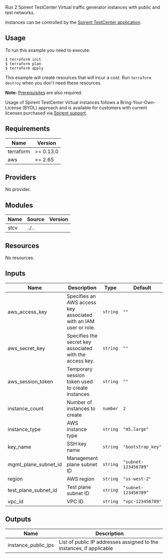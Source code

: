 
Run 2 Spirent TestCenter Virtual traffic generator instances with public and test networks.

Instances can be controlled by the [Spirent TestCenter application](https://github.com/Spirent-terraform-Modules/terraform-aws-stc-gui).

## Usage

To run this example you need to execute:

    $ terraform init
    $ terraform plan
    $ terraform apply

This example will create resources that will incur a cost. Run `terraform destroy` when you don't need these resources.

**Note:** [Prerequisites](../../README.md#Prerequisites) are also required.

Usage of Spirent TestCenter Virtual instances follows a Bring-Your-Own-License (BYOL) approach and is available for customers with current licenses purchased via [Spirent support](https://support.spirent.com/SpirentCSC).

<!-- BEGINNING OF PRE-COMMIT-TERRAFORM DOCS HOOK -->
## Requirements

| Name | Version |
|------|---------|
| terraform | >= 0.13.0 |
| aws | >= 2.65 |

## Providers

No provider.

## Modules

| Name | Source | Version |
|------|--------|---------|
| stcv | ../.. |  |

## Resources

No resources.

## Inputs

| Name | Description | Type | Default | Required |
|------|-------------|------|---------|:--------:|
| aws\_access\_key | Specifies an AWS access key associated with an IAM user or role. | `string` | `""` | no |
| aws\_secret\_key | Specifies the secret key associated with the access key. | `string` | `""` | no |
| aws\_session\_token | Temporary session token used to create instances | `string` | `""` | no |
| instance\_count | Number of instances to create | `number` | `2` | no |
| instance\_type | AWS instance type | `string` | `"m5.large"` | no |
| key\_name | SSH key name | `string` | `"bootstrap_key"` | no |
| mgmt\_plane\_subnet\_id | Management plane subnet ID | `string` | `"subnet-123456789"` | no |
| region | AWS region | `string` | `"us-west-2"` | no |
| test\_plane\_subnet\_id | Test plane subnet ID | `string` | `"subnet-123456789"` | no |
| vpc\_id | VPC ID | `string` | `"vpc-123456789"` | no |

## Outputs

| Name | Description |
|------|-------------|
| instance\_public\_ips | List of public IP addresses assigned to the instances, if applicable |
<!-- END OF PRE-COMMIT-TERRAFORM DOCS HOOK -->

